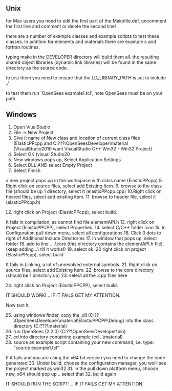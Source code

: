
## Unix

for Mac users you need to edit the first part of the Makefile.def, uncomment
the first line and comment or delete the second line!


there are a number of example classes and example scripts to test these
classes. In addition for elements and materials there are example c and 
fortran routines.

typing make in the DEVELOPER directory will build them all. the resulting
shared object libraries (dynamic link libraries) will be found in the same
directory as the source code.

to test them you need to ensure that the LD_LIBRARY_PATH is set to include ./

to test them run 'OpenSees example1.tcl', note OpenSees must be on your path.

## Windows

1. Open ViualStudio
2. File -> New Project
3. Give it name of New class and location of current class files (ElasticPPcpp and C:\???\OpenSeesDeveloper\material (VisualStudio2010 want VisualStudio C++ Win32 - Win32 Project)
4. Select OK (visual Studio20
5. New windows pops up, Select Application Settings
6. Select DLL AND select Empty Project
7. Select Finish

a new project pops up in the workspace with class name (ElasticPPcpp)
8. Right click on source files, select add Existing Item.
9. browse to the class file (should be up 1 directory, select it (elasticPPcpp.cpp)
10.Right click on heared files, select add existing item.
11. browse to header file, select it (elasticPPcpp.h)

12. right click on Project (ElasticPPcpp), select build.

It fails in compilation, as cannot find file elementAPI.h
13. right click on Project (ElasticPPCPP), select Properties.
14. select C/C++ folder icon
15. In Configuration pull down menu, select all configurations
16. Click 3 dots to right of Additional Include Directories
17. In window that pops up, select folder
18. add to line ..\..\core (this directory contains the elementAPI.h file). (keep adding ..\ till it works!)
19. select ok.
20 right click on project (ElasticPPcpp), select build

It fails in Linking, a lot of unresolved external symbols.
21. Right click on source files, select add Existing Item.
22. browse to the core directory (should be 1 directory up)
23. select all the .cpp files here

24. right click on Project (ElasticPPCPP), select build.

IT SHOULD WORK! .. IF IT FAILS GET MY ATTENTION.

Now test it, 

25. using windows finder, copy the .dll (C:\??\OpenSeesDeveloper\material\ElasticPPCPP\Debug) into the class directory (C:\???\material\)
26. run OpenSees (2.2.0) (C:\??\OpenSeesDeveloper\bin)
27. cd into directory containing example (cd ..\material)
28. source an example script containing your new command, i.e. type: "source example1.tcl"

If it fails and you are using the x64 bit version you need to change the code generated
30. Under build, choose the configuration manager, you woill see the project marked as win32
31. in the pull down platform menu, choose new, x64 should pop up .. select that
32. build again

IT SHOULD RUN THE SCRIPT! .. IF IT FAILS GET MY ATTENTION.


